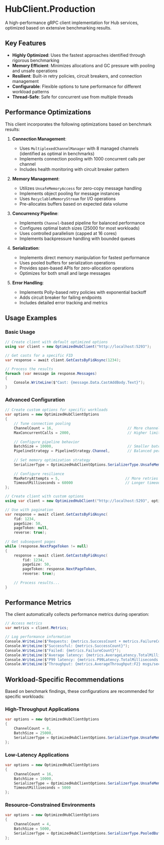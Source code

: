 # HubClient.Production

A high-performance gRPC client implementation for Hub services, optimized based on extensive benchmarking results.

## Key Features

- **Highly Optimized**: Uses the fastest approaches identified through rigorous benchmarking
- **Memory Efficient**: Minimizes allocations and GC pressure with pooling and unsafe operations
- **Resilient**: Built-in retry policies, circuit breakers, and connection management
- **Configurable**: Flexible options to tune performance for different workload patterns
- **Thread-Safe**: Safe for concurrent use from multiple threads

## Performance Optimizations

This client incorporates the following optimizations based on benchmark results:

1. **Connection Management**: 
   - Uses `MultiplexedChannelManager` with 8 managed channels (identified as optimal in benchmarks)
   - Implements connection pooling with 1000 concurrent calls per channel
   - Includes health monitoring with circuit breaker pattern

2. **Memory Management**:
   - Utilizes `UnsafeMemoryAccess` for zero-copy message handling
   - Implements object pooling for message instances
   - Uses `RecyclableMemoryStream` for I/O operations
   - Pre-allocates buffers based on expected data volume

3. **Concurrency Pipeline**:
   - Implements `Channel`-based pipeline for balanced performance
   - Configures optimal batch sizes (25000 for most workloads)
   - Uses controlled parallelism (capped at 16 cores)
   - Implements backpressure handling with bounded queues

4. **Serialization**:
   - Implements direct memory manipulation for fastest performance
   - Uses pooled buffers for serialization operations
   - Provides span-based APIs for zero-allocation operations
   - Optimizes for both small and large messages

5. **Error Handling**:
   - Implements Polly-based retry policies with exponential backoff
   - Adds circuit breaker for failing endpoints
   - Includes detailed error tracking and metrics

## Usage Examples

### Basic Usage

```csharp
// Create client with default optimized options
using var client = new OptimizedHubClient("http://localhost:5293");

// Get casts for a specific FID
var response = await client.GetCastsByFidAsync(1234);

// Process the results
foreach (var message in response.Messages)
{
    Console.WriteLine($"Cast: {message.Data.CastAddBody.Text}");
}
```

### Advanced Configuration

```csharp
// Create custom options for specific workloads
var options = new OptimizedHubClientOptions
{
    // Tune connection pooling
    ChannelCount = 16,                                  // More channels for high concurrency
    MaxConcurrentCalls = 2000,                          // Higher limits for busy servers
    
    // Configure pipeline behavior
    BatchSize = 10000,                                  // Smaller batches for lower latency
    PipelineStrategy = PipelineStrategy.Channel,        // Balanced performance
    
    // Set memory optimization strategy
    SerializerType = OptimizedHubClientOptions.SerializerType.UnsafeMemoryAccess,
    
    // Configure resilience
    MaxRetryAttempts = 5,                              // More retries for unstable networks
    TimeoutMilliseconds = 60000                        // Longer timeout for slow responses
};

// Create client with custom options
using var client = new OptimizedHubClient("http://localhost:5293", options);

// Use with pagination
var response = await client.GetCastsByFidAsync(
    fid: 1234,
    pageSize: 50,
    pageToken: null,
    reverse: true);
    
// Get subsequent pages
while (response.NextPageToken != null)
{
    response = await client.GetCastsByFidAsync(
        fid: 1234,
        pageSize: 50,
        pageToken: response.NextPageToken,
        reverse: true);
        
    // Process results...
}
```

## Performance Metrics

The client automatically collects performance metrics during operation:

```csharp
// Access metrics
var metrics = client.Metrics;

// Log performance information
Console.WriteLine($"Requests: {metrics.SuccessCount + metrics.FailureCount}");
Console.WriteLine($"Successful: {metrics.SuccessCount}");
Console.WriteLine($"Failed: {metrics.FailureCount}");
Console.WriteLine($"Average latency: {metrics.AverageLatency.TotalMilliseconds:F2}ms");
Console.WriteLine($"P99 latency: {metrics.P99Latency.TotalMilliseconds:F2}ms");
Console.WriteLine($"Throughput: {metrics.AverageThroughput:F2} msgs/sec");
```

## Workload-Specific Recommendations

Based on benchmark findings, these configurations are recommended for specific workloads:

### High-Throughput Applications

```csharp
var options = new OptimizedHubClientOptions
{
    ChannelCount = 8,
    BatchSize = 25000,
    SerializerType = OptimizedHubClientOptions.SerializerType.UnsafeMemoryAccess
};
```

### Low-Latency Applications

```csharp
var options = new OptimizedHubClientOptions
{
    ChannelCount = 16,
    BatchSize = 10000,
    SerializerType = OptimizedHubClientOptions.SerializerType.UnsafeMemoryAccess,
    TimeoutMilliseconds = 5000
};
```

### Resource-Constrained Environments

```csharp
var options = new OptimizedHubClientOptions
{
    ChannelCount = 4,
    BatchSize = 5000,
    SerializerType = OptimizedHubClientOptions.SerializerType.PooledBuffer
};
``` 